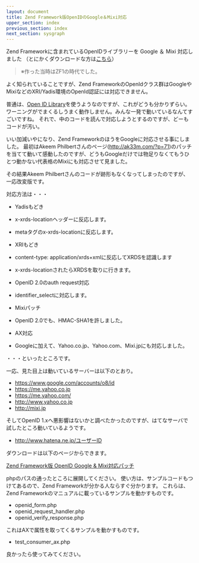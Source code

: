 ```yaml
---
layout: document
title: Zend Framework版OpenIDのGoogle＆Mixi対応
upper_section: index
previous_section: index
next_section: sysgraph
---
```

Zend Frameworkに含まれているOpenIDライブラリーを Google ＆ Mixi 対応しました
（とにかくダウンロードな方は[こちら][download]）

> ※作った当時はZF1の時代でした。

よく知られていることですが、Zend FrameworkのOpenIdクラス群はGoogleやMixiなどのXRI/Yadis環境のOpenId認証には対応できません。

普通は、[Open ID Library](http://www.janrain.com/openid-enabled)を使うようなのですが、これがどうも分かりずらい。
ワーニングがでまくるしうまく動作しません。みんな一発で動いているなんてすごいですね。
それで、中のコードを読んで対応しようとするのですが、どーもコードが汚い。


いい加減いやになり、Zend FrameworkのほうをGoogleに対応させる事にしました。
最初はAkeem Philbertさんのページ(http://ak33m.com/?p=71)のパッチを当てて動いて感動したのですが、どうもGoogleだけでは物足りなくてもうひとつ動かない代表格のMixiにも対応させて見ました。

その結果Akeem Philbertさんのコードが跡形もなくなってしまったのですが、一応改変版です。

対応方法は・・・

- Yadisもどき
 - x-xrds-locationヘッダーに反応します。
 - metaタグのx-xrds-locationに反応します。 

- XRIもどき
 - content-type: application/xrds+xmlに反応してXRDSを認識します
 - x-xrds-locationされたらXRDSを取りに行きます。

- OpenID 2.0のauth request対応
 - identifier_selectに対応します。

- Mixiパッチ
 - OpenID 2.0でも、HMAC-SHA1を許しました。

- AX対応
 - Googleに加えて、Yahoo.co.jp、Yahoo.com、Mixi.jpにも対応しました。

・・・といったところです。

一応、見た目上は動いているサーバーは以下のとおり。

- https://www.google.com/accounts/o8/id
- https://me.yahoo.co.jp
- https://me.yahoo.com/
- http://www.yahoo.co.jp
- http://mixi.jp

そしてOpenID 1.xへ悪影響はないかと調べたかったのですが、はてなサーバで試したところ動いているようです。

- http://www.hatena.ne.jp/ユーザーID


ダウンロードは以下のページからできます。

[Zend Framework版 OpenID Google & Mixi対応パッチ][download]

phpのパスの通ったところに展開してください。
使い方は、サンプルコードもつけてあるので、Zend Frameworkが分かる人ならすぐ分かります。
これらは、Zend Frameworkのマニュアルに載っているサンプルを動かすものです。

- openid_form.php
- openid_request_handler.php
- openid_verify_response.php

これはAXで属性を取ってくるサンプルを動かすものです。

- test_consumer_ax.php

良かったら使ってみてください。


[download]:        https://github.com/koujinogaku/zend-openid-patch-kjgk

